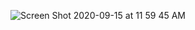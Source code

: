 ![Screen Shot 2020-09-15 at 11 59 45 AM](https://user-images.githubusercontent.com/26718123/93241519-0e22f000-f74b-11ea-827c-3b41ab30b08a.png)

<!--
**joaquincamara/joaquincamara** is a ✨ _special_ ✨ repository because its `README.md` (this file) appears on your GitHub profile.

Here are some ideas to get you started:

- 🔭 I’m currently working on ...
- 🌱 I’m currently learning ...
- 👯 I’m looking to collaborate on ...
- 🤔 I’m looking for help with ...
- 💬 Ask me about ...
- 📫 How to reach me: ...
- 😄 Pronouns: ...
- ⚡ Fun fact: ...
-->
